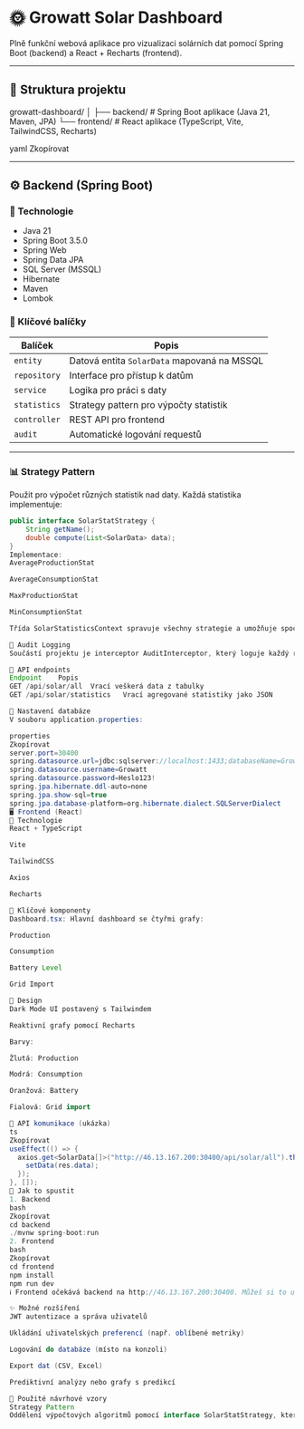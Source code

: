 # 🌞 Growatt Solar Dashboard

Plně funkční webová aplikace pro vizualizaci solárních dat pomocí Spring Boot (backend) a React + Recharts (frontend).

---

## 📁 Struktura projektu

growatt-dashboard/
│
├── backend/ # Spring Boot aplikace (Java 21, Maven, JPA)
└── frontend/ # React aplikace (TypeScript, Vite, TailwindCSS, Recharts)

yaml
Zkopírovat

---

## ⚙️ Backend (Spring Boot)

### 📌 Technologie
- Java 21
- Spring Boot 3.5.0
- Spring Web
- Spring Data JPA
- SQL Server (MSSQL)
- Hibernate
- Maven
- Lombok

### 📂 Klíčové balíčky

| Balíček        | Popis                                         |
|----------------|-----------------------------------------------|
| `entity`       | Datová entita `SolarData` mapovaná na MSSQL  |
| `repository`   | Interface pro přístup k datům                |
| `service`      | Logika pro práci s daty                      |
| `statistics`   | Strategy pattern pro výpočty statistik       |
| `controller`   | REST API pro frontend                        |
| `audit`        | Automatické logování requestů                |

---

### 📊 Strategy Pattern

Použit pro výpočet různých statistik nad daty. Každá statistika implementuje:

```java
public interface SolarStatStrategy {
    String getName();
    double compute(List<SolarData> data);
}
Implementace:
AverageProductionStat

AverageConsumptionStat

MaxProductionStat

MinConsumptionStat

Třída SolarStatisticsContext spravuje všechny strategie a umožňuje spočítat vše najednou.

🔐 Audit Logging
Součástí projektu je interceptor AuditInterceptor, který loguje každý request na konzoli. Ukazuje základní auditní vrstvu systému.

📡 API endpoints
Endpoint	Popis
GET /api/solar/all	Vrací veškerá data z tabulky
GET /api/solar/statistics	Vrací agregované statistiky jako JSON

🔧 Nastavení databáze
V souboru application.properties:

properties
Zkopírovat
server.port=30400
spring.datasource.url=jdbc:sqlserver://localhost:1433;databaseName=GrowattData
spring.datasource.username=Growatt
spring.datasource.password=Heslo123!
spring.jpa.hibernate.ddl-auto=none
spring.jpa.show-sql=true
spring.jpa.database-platform=org.hibernate.dialect.SQLServerDialect
🖥️ Frontend (React)
📌 Technologie
React + TypeScript

Vite

TailwindCSS

Axios

Recharts

📂 Klíčové komponenty
Dashboard.tsx: Hlavní dashboard se čtyřmi grafy:

Production

Consumption

Battery Level

Grid Import

🎨 Design
Dark Mode UI postavený s Tailwindem

Reaktivní grafy pomocí Recharts

Barvy:

Žlutá: Production

Modrá: Consumption

Oranžová: Battery

Fialová: Grid import

🔄 API komunikace (ukázka)
ts
Zkopírovat
useEffect(() => {
  axios.get<SolarData[]>("http://46.13.167.200:30400/api/solar/all").then((res) => {
    setData(res.data);
  });
}, []);
🚀 Jak to spustit
1. Backend
bash
Zkopírovat
cd backend
./mvnw spring-boot:run
2. Frontend
bash
Zkopírovat
cd frontend
npm install
npm run dev
ℹ️ Frontend očekává backend na http://46.13.167.200:30400. Můžeš si to upravit v Dashboard.tsx.

✨ Možné rozšíření
JWT autentizace a správa uživatelů

Ukládání uživatelských preferencí (např. oblíbené metriky)

Logování do databáze (místo na konzoli)

Export dat (CSV, Excel)

Prediktivní analýzy nebo grafy s predikcí

🧠 Použité návrhové vzory
Strategy Pattern
Oddělení výpočtových algoritmů pomocí interface SolarStatStrategy, který implementuje každá konkrétní statistika. Snadno rozšiřitelné o nové výpočty bez úpravy hlavní logiky.